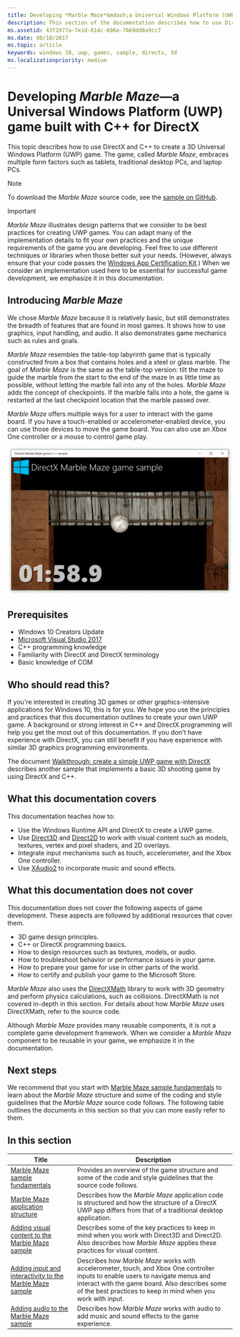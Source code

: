 ```yaml
---
title: Developing *Marble Maze*&mdash;a Universal Windows Platform (UWP) game built with C++ for DirectX
description: This section of the documentation describes how to use DirectX and C++ to create a 3D Universal Windows Platform (UWP) game.
ms.assetid: 43f1977a-7e1d-614c-696e-7669dd8a9cc7
ms.date: 08/10/2017
ms.topic: article
keywords: windows 10, uwp, games, sample, directx, 3d
ms.localizationpriority: medium
---
```


# Developing *Marble Maze*&mdash;a Universal Windows Platform (UWP) game built with C++ for DirectX

This topic describes how to use DirectX and C++ to create a 3D Universal Windows Platform (UWP) game. The game, called *Marble Maze*, embraces multiple form factors such as tablets, traditional desktop PCs, and laptop PCs.

> [!NOTE]
> To download the *Marble Maze* source code, see the [sample on GitHub](https://github.com/microsoft/Windows-appsample-marble-maze).

> [!IMPORTANT]
> *Marble Maze* illustrates design patterns that we consider to be best practices for creating UWP games. You can adapt many of the implementation details to fit your own practices and the unique requirements of the game you are developing. Feel free to use different techniques or libraries when those better suit your needs. (However, always ensure that your code passes the [Windows App Certification Kit](https://docs.microsoft.com/windows/uwp/debug-test-perf/windows-app-certification-kit).) When we consider an implementation used here to be essential for successful game development, we emphasize it in this documentation.

## Introducing *Marble Maze*

We chose *Marble Maze* because it is relatively basic, but still demonstrates the breadth of features that are found in most games. It shows how to use graphics, input handling, and audio. It also demonstrates game mechanics such as rules and goals.

*Marble Maze* resembles the table-top labyrinth game that is typically constructed from a box that contains holes and a steel or glass marble. The goal of *Marble Maze* is the same as the table-top version: tilt the maze to guide the marble from the start to the end of the maze in as little time as possible, without letting the marble fall into any of the holes. *Marble Maze* adds the concept of checkpoints. If the marble falls into a hole, the game is restarted at the last checkpoint location that the marble passed over.

*Marble Maze* offers multiple ways for a user to interact with the game board. If you have a touch-enabled or accelerometer-enabled device, you can use those devices to move the game board. You can also use an Xbox One controller or a mouse to control game play.

![screen shot of the marble maze game.](images/marblemaze-2.png)

## Prerequisites

-   Windows 10 Creators Update
-   [Microsoft Visual Studio 2017](https://visualstudio.microsoft.com/downloads/)
-   C++ programming knowledge
-   Familiarity with DirectX and DirectX terminology
-   Basic knowledge of COM

## Who should read this?

If you're interested in creating 3D games or other graphics-intensive applications for Windows 10, this is for you. We hope you use the principles and practices that this documentation outlines to create your own UWP game. A background or strong interest in C++ and DirectX programming will help you get the most out of this documentation. If you don't have experience with DirectX, you can still benefit if you have experience with similar 3D graphics programming environments.

The document [Walkthrough: create a simple UWP game with DirectX](tutorial--create-your-first-uwp-directx-game.md) describes another sample that implements a basic 3D shooting game by using DirectX and C++.

## What this documentation covers

This documentation teaches how to:

-   Use the Windows Runtime API and DirectX to create a UWP game.
-   Use [Direct3D](https://docs.microsoft.com/windows/desktop/direct3d11/atoc-dx-graphics-direct3d-11) and [Direct2D](https://docs.microsoft.com/windows/desktop/Direct2D/direct2d-portal) to work with visual content such as models, textures, vertex and pixel shaders, and 2D overlays.
-   Integrate input mechanisms such as touch, accelerometer, and the Xbox One controller.
-   Use [XAudio2](https://docs.microsoft.com/windows/desktop/xaudio2/xaudio2-apis-portal) to incorporate music and sound effects.

## What this documentation does not cover

This documentation does not cover the following aspects of game development. These aspects are followed by additional resources that cover them.

-   3D game design principles.
-   C++ or DirectX programming basics.
-   How to design resources such as textures, models, or audio.
-   How to troubleshoot behavior or performance issues in your game.
-   How to prepare your game for use in other parts of the world.
-   How to certify and publish your game to the Microsoft Store.

*Marble Maze* also uses the [DirectXMath](https://docs.microsoft.com/windows/desktop/dxmath/directxmath-portal) library to work with 3D geometry and perform physics calculations, such as collisions. DirectXMath is not covered in-depth in this section. For details about how *Marble Maze* uses DirectXMath, refer to the source code.

Although *Marble Maze* provides many reusable components, it is not a complete game development framework. When we consider a *Marble Maze* component to be reusable in your game, we emphasize it in the documentation.

## Next steps

We recommend that you start with [Marble Maze sample fundamentals](marble-maze-sample-fundamentals.md) to learn about the *Marble Maze* structure and some of the coding and style guidelines that the *Marble Maze* source code follows. The following table outlines the documents in this section so that you can more easily refer to them.

## In this section

| Title                                                                                                                    | Description                                                                                                                                                                                                                                        |
|--------------------------------------------------------------------------------------------------------------------------|----------------------------------------------------------------------------------------------------------------------------------------------------------------------------------------------------------------------------------------------------|
| [Marble Maze sample fundamentals](marble-maze-sample-fundamentals.md)                                                   | Provides an overview of the game structure and some of the code and style guidelines that the source code follows.                                                                                                                                 |
| [Marble Maze application structure](marble-maze-application-structure.md)                                               | Describes how the *Marble Maze* application code is structured and how the structure of a DirectX UWP app differs from that of a traditional desktop application.                                                                                    |
| [Adding visual content to the Marble Maze sample](adding-visual-content-to-the-marble-maze-sample.md)                   | Describes some of the key practices to keep in mind when you work with Direct3D and Direct2D. Also describes how *Marble Maze* applies these practices for visual content.                                                                           |
| [Adding input and interactivity to the Marble Maze sample](adding-input-and-interactivity-to-the-marble-maze-sample.md) | Describes how *Marble Maze* works with accelerometer, touch, and Xbox One controller inputs to enable users to navigate menus and interact with the game board. Also describes some of the best practices to keep in mind when you work with input. |
| [Adding audio to the Marble Maze sample](adding-audio-to-the-marble-maze-sample.md)                                     | Describes how *Marble Maze* works with audio to add music and sound effects to the game experience.                                                                                                                                                  |
